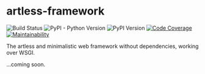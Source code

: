 # artless-framework

![Build Status](https://github.com/p3t3rbr0/py3-artless-framework/actions/workflows/ci.yaml/badge.svg?branch=master)
![PyPI - Python Version](https://img.shields.io/pypi/pyversions/artless-framework)
![PyPI Version](https://img.shields.io/pypi/v/artless-framework)
[![Code Coverage](https://codecov.io/gh/p3t3rbr0/py3-artless-framework/graph/badge.svg?token=N7J33ZOKVO)](https://codecov.io/gh/p3t3rbr0/py3-artless-framework)
[![Maintainability](https://api.codeclimate.com/v1/badges/76cc047808f3dc53de01/maintainability)](https://codeclimate.com/github/p3t3rbr0/py3-artless-framework/maintainability)

The artless and minimalistic web framework without dependencies, working over WSGI.

...coming soon.
